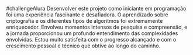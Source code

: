 #challengeAlura 
Desenvolver este projeto como iniciante em programação foi uma experiência fascinante e desafiadora. 
O aprendizado sobre criptografia e os diferentes tipos de algoritmos foi extremamente enriquecedor. 
Envolveu momentos intensos de pesquisa e compreensão, e a jornada proporcionou um profundo entendimento das complexidades envolvidas. 
Estou muito satisfeita com o progresso alcançado e com o crescimento pessoal e técnico que obtive ao longo do caminho.
